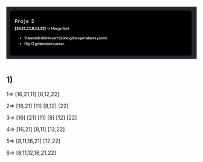 ![merge](./img/merge.PNG)

# 
## 1)
1=>  [16,21,11]       [8,12,22]

2=> [16,21] [11]     [8,12] [22]

3=> [16] [21] [11] [8] [12] [22]

4=> [16,21] [8,11] [12,22]

5=> [8,11,16,21] [12,22]

6=> [8,11,12,16,21,22]